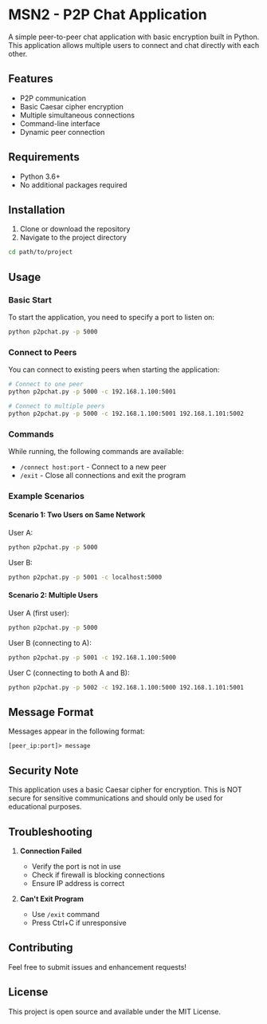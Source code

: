 # MSN2 - P2P Chat Application

A simple peer-to-peer chat application with basic encryption built in Python. This application allows multiple users to connect and chat directly with each other.

## Features

- P2P communication
- Basic Caesar cipher encryption
- Multiple simultaneous connections
- Command-line interface
- Dynamic peer connection

## Requirements

- Python 3.6+
- No additional packages required

## Installation

1. Clone or download the repository
2. Navigate to the project directory
```bash
cd path/to/project
```

## Usage

### Basic Start
To start the application, you need to specify a port to listen on:
```bash
python p2pchat.py -p 5000
```

### Connect to Peers
You can connect to existing peers when starting the application:
```bash
# Connect to one peer
python p2pchat.py -p 5000 -c 192.168.1.100:5001

# Connect to multiple peers
python p2pchat.py -p 5000 -c 192.168.1.100:5001 192.168.1.101:5002
```

### Commands
While running, the following commands are available:

- `/connect host:port` - Connect to a new peer
- `/exit` - Close all connections and exit the program

### Example Scenarios

#### Scenario 1: Two Users on Same Network
User A:
```bash
python p2pchat.py -p 5000
```

User B:
```bash
python p2pchat.py -p 5001 -c localhost:5000
```

#### Scenario 2: Multiple Users
User A (first user):
```bash
python p2pchat.py -p 5000
```

User B (connecting to A):
```bash
python p2pchat.py -p 5001 -c 192.168.1.100:5000
```

User C (connecting to both A and B):
```bash
python p2pchat.py -p 5002 -c 192.168.1.100:5000 192.168.1.101:5001
```

## Message Format
Messages appear in the following format:
```
[peer_ip:port]> message
```

## Security Note
This application uses a basic Caesar cipher for encryption. This is NOT secure for sensitive communications and should only be used for educational purposes.

## Troubleshooting

1. **Connection Failed**
   - Verify the port is not in use
   - Check if firewall is blocking connections
   - Ensure IP address is correct

2. **Can't Exit Program**
   - Use `/exit` command
   - Press Ctrl+C if unresponsive

## Contributing
Feel free to submit issues and enhancement requests!

## License
This project is open source and available under the MIT License.
